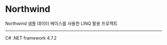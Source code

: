 # Northwind
Northwind 샘플 데이터 베이스를 사용한 LINQ 활용 프로젝트

---------------------------------------------------------------
C# .NET framework 4.7.2
